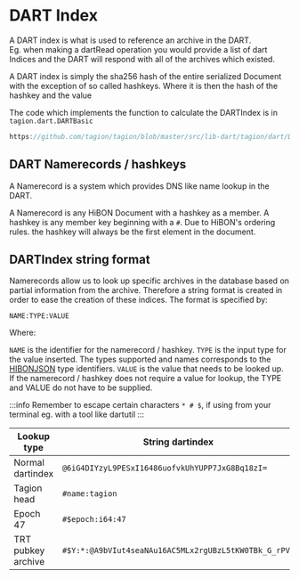 # DART Index

A DART index is what is used to reference an archive in the DART.  
Eg. when making a dartRead operation you would provide a list of dart Indices and the DART will respond with all of the archives which existed.

A DART index is simply the sha256 hash of the entire serialized Document with the exception of so called hashkeys. Where it is then the hash of the hashkey and the value

The code which implements the function to calculate the DARTIndex is in `tagion.dart.DARTBasic`

```d reference
https://github.com/tagion/tagion/blob/master/src/lib-dart/tagion/dart/DARTBasic.d#L39-L58
```

## DART Namerecords / hashkeys

A Namerecord is a system which provides DNS like name lookup in the DART.

A Namerecord is any HiBON Document with a hashkey as a member.
A hashkey is any member key beginning with a `#`.
Due to HiBON's ordering rules. the hashkey will always be the first element in the document.


## DARTIndex string format
Namerecords allow us to look up specific archives in the database based on partial information from the archive. Therefore a string format is created in order to ease the creation of these indices. The format is specified by:

```
NAME:TYPE:VALUE
```

Where:

`NAME` is the identifier for the namerecord / hashkey. 
`TYPE` is the input type for the value inserted. The types supported and names corresponds to the [HIBONJSON](https://www.hibon.org/posts/hibonjson/) type identifiers.
`VALUE` is the value that needs to be looked up. If the namerecord / hashkey does not require a value for lookup, the TYPE and VALUE do not have to be supplied. 

:::info
Remember to escape certain characters `* # $`, if using from your terminal eg. with a tool like dartutil
:::

| Lookup type       | String dartindex                                      |
| ----------------- | ----------------------------------------------------- |
| Normal dartindex  | `@6iG4DIYzyL9PESxI16486uofvkUhYUPP7JxG8Bq18zI=`       |
| Tagion head       | `#name:tagion`                                        |
| Epoch 47          | `#$epoch:i64:47`                                      |
| TRT pubkey archive| `#$Y:*:@A9bVIut4seaNAu16AC5MLx2rgUBzL5tKW0TBk_G_rPVY` |
